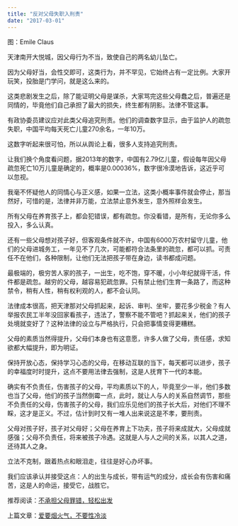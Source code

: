 ```yaml
---
title: "反对父母失职入刑责"
date: "2017-03-01"
---
```


图：Emile Claus

天津南开大悦城，因父母行为不当，致使自己的两名幼儿坠亡。

因为父母好当，会性交即可，这类行为，并不罕见，它始终占有一定比例。大家开玩笑，投胎是门学问，就是这么来的。

这类悲剧发生之后，除了能证明父母是谋杀，大家骂完这些父母蠢之后，普遍还是同情的，毕竟他们自己承担了最大的损失，终生都有阴影。法律不管这事。

有政协委员建议应对此类父母追究刑责。他们的调查数字显示，由于监护人的疏忽失职，中国平均每天死亡儿童270余名，一年10万。

这数字听起来很可怕，所以从舆论上看，很多人支持追究刑责。

让我们换个角度看问题，据2013年的数字，中国有2.79亿儿童，假设每年因父母疏忽死亡10万儿童是确定的，概率是0.00036%，数字很冷漠地告诉，这近乎可以忽视。

我毫不怀疑他人的同情心与正义感，如果一立法，这类小概率事件就会停止，那当然好，可惜的是，法律并非万能，立法禁止意外发生，意外照样会发生。

所有父母在养育孩子上，都会犯错误，都有疏忽。你没看错，是所有，无论你多么投入，多么认真。 

还有一些父母想对孩子好，但客观条件就不许，中国有6000万农村留守儿童，他们的父母进城务工，一年见不了几次，可能都符合法条里的疏忽，都可以抓。可责任不在他们，各种限制，让他们无法把孩子带在身边，读书都成问题。

最极端的，极穷苦人家的孩子，一出生，吃不饱，穿不暖，小小年纪就得干活，件件都是疏忽。越穷的父母，越容易犯疏忽罪。只有禁止他们生育一条路了，而这种禁令，稍有人性，稍有权利观的人，都不会认同。

法律成本很高，把天津那对父母抓起来，起诉、审判、坐牢，要花多少税金？有人举报农民工半年没回家看孩子，违法了，警察不能不管吧？抓起来关，他们的孩子处境就变好了？这种法律的设立与严格执行，只会把事情变得更糟糕。

父母的素质当然得提升，父母们本身也有这意愿，许多人做了父母，责任感，求知欲都大幅提升，即为明证。

保持开放心态，保持学习心态的父母，在移动互联的当下，每天都可以进步，孩子的幸福度时时提升，这点不要用法律去强制，这是人抚育下一代的本能。

确实有不负责任，伤害孩子的父母，平均素质以下的人，毕竟至少一半，他们多数也当了父母，他们的孩子当然倒霉一点，此时，就让人与人的关系自然调节，那些不负责任的父母，伤害孩子的父母，我们应乐见他们的孩子长大后，对他们不理不睬，这才是正义。不过，估计到时又有一堆人出来说这是不孝，要刑责。

父母对孩子好，孩子对父母好；父母在养育上下功夫，孩子将来成就大，父母成就感强；父母不负责任，将来被孩子冷遇。这就是人与人之间的关系，以其人之道，还待其人之身。

立法不克制，跟着热点和眼泪走，往往是好心办坏事。

我们应该承认并接受这点：人的出生与成长，带有运气的成分，成长会有伤害和痛苦，这是人的命运，接受它，战胜它。

推荐阅读：[不承担父母罪错，轻松出发](http://mp.weixin.qq.com/s?__biz=MjM5NDU0Mjk2MQ==&mid=2651622766&idx=1&sn=352b3fc1f0fb650b992334fa0dc144f8&chksm=bd7e09708a0980663b342be976a1aca31dd396218134331da817a77a342c744bcd743b6b4ad1&scene=21#wechat_redirect)

上篇文章：[爱要烟火气，不要性冷淡](http://mp.weixin.qq.com/s?__biz=MjM5NDU0Mjk2MQ==&mid=2651622803&idx=1&sn=d6cf97808b629726f9d9466831cbf88a&chksm=bd7e098d8a09809ba858a2cd5b8eca8952349ae4b715f96ea73b1b24c65681a19cc757ccf41e&scene=21#wechat_redirect)
